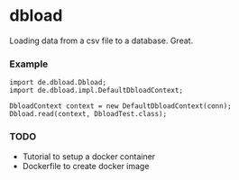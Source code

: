 # dbload 
Loading data from a csv file to a database. Great.

### Example
    import de.dbload.Dbload;
    import de.dbload.impl.DefaultDbloadContext;

    DbloadContext context = new DefaultDbloadContext(conn);
    Dbload.read(context, DbloadTest.class);

### TODO
 * Tutorial to setup a docker container
 * Dockerfile to create docker image​
